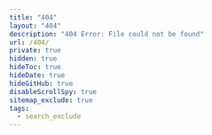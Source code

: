 ```yaml
---
title: "404"
layout: "404"
description: "404 Error: File could not be found"
url: /404/
private: true
hidden: true
hideToc: true
hideDate: true
hideGitHub: true
disableScrollSpy: true
sitemap_exclude: true
tags:
  - search_exclude
---
```

